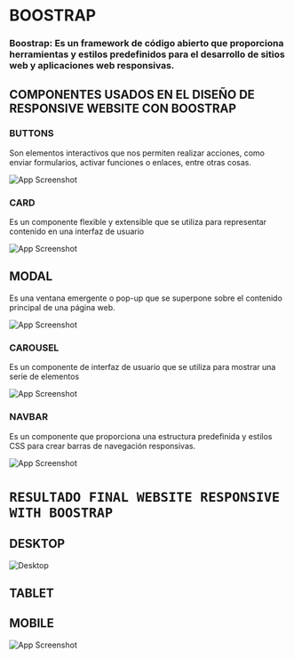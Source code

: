 # BOOSTRAP


### **Boostrap:** Es un framework de código abierto que proporciona herramientas y estilos predefinidos para el desarrollo de sitios web y aplicaciones web responsivas.

## COMPONENTES USADOS EN EL DISEÑO DE RESPONSIVE WEBSITE CON BOOSTRAP

### BUTTONS 
Son elementos interactivos que nos permiten realizar acciones, como enviar formularios, activar funciones o enlaces, entre otras cosas. 

![App Screenshot](https://i.ibb.co/CJBQbt8/buttons.gif)
### CARD

Es un componente flexible y extensible que se utiliza para representar contenido en una interfaz de usuario

![App Screenshot](https://i.ibb.co/vw4pLmf/card.gif)

## MODAL
Es una ventana emergente o pop-up que se superpone sobre el contenido principal de una página web.

![App Screenshot](https://i.ibb.co/9bn9x0y/modal2.gif)

### CAROUSEL
Es un componente de interfaz de usuario que se utiliza para mostrar una serie de elementos 

![App Screenshot](https://i.ibb.co/28K9R9c/CARROUSEL.gif)

### NAVBAR
Es un componente que proporciona una estructura predefinida y estilos CSS para crear barras de navegación responsivas.

![App Screenshot](https://i.ibb.co/6XG4997/Navbar.gif)



# `RESULTADO FINAL WEBSITE RESPONSIVE WITH BOOSTRAP`  


## DESKTOP

![Desktop](https://i.ibb.co/GMvxLrN/Mi-V-deo.gif)

## TABLET

## MOBILE




![App Screenshot](https://i.ibb.co/CQjTbt6/tablet.gif)
